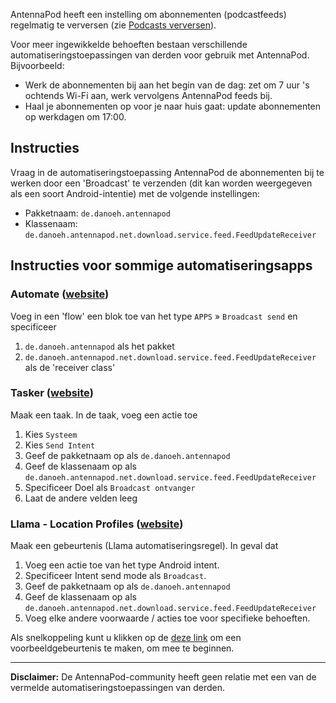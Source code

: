 AntennaPod heeft een instelling om abonnementen (podcastfeeds) regelmatig te verversen (zie [Podcasts verversen](/refreshing-podcasts)).

Voor meer ingewikkelde behoeften bestaan verschillende automatiseringstoepassingen van derden voor gebruik met AntennaPod. Bijvoorbeeld:

- Werk de abonnementen bij aan het begin van de dag: zet om 7 uur 's ochtends Wi-Fi aan, werk vervolgens AntennaPod feeds bij.
- Haal je abonnementen op voor je naar huis gaat: update abonnementen op werkdagen om 17:00.

## Instructies

Vraag in de automatiseringstoepassing AntennaPod de abonnementen bij te werken door een 'Broadcast' te verzenden (dit kan worden weergegeven als een soort Android-intentie) met de volgende instellingen:

- Pakketnaam: `de.danoeh.antennapod `
- Klassenaam: `de.danoeh.antennapod.net.download.service.feed.FeedUpdateReceiver`

## Instructies voor sommige automatiseringsapps

### Automate ([website](https://llamalab.com/automate/))

Voeg in een 'flow' een blok toe van het type `APPS` » `Broadcast send` en specificeer

1. `de.danoeh.antennapod` als het pakket
1. `de.danoeh.antennapod.net.download.service.feed.FeedUpdateReceiver` als de 'receiver class'

### Tasker ([website](https://tasker.joaoapps.com/))

Maak een taak. In de taak, voeg een actie toe

1. Kies `Systeem`
1. Kies `Send Intent`
1. Geef de pakketnaam op als `de.danoeh.antennapod`
1. Geef de klassenaam op als `de.danoeh.antennapod.net.download.service.feed.FeedUpdateReceiver`
1. Specificeer Doel als `Broadcast ontvanger`
1. Laat de andere velden leeg

### Llama - Location Profiles ([website](http://kebabapps.blogspot.com/search/label/Llama))

Maak een gebeurtenis (Llama automatiseringsregel). In geval dat

1. Voeg een actie toe van het type Android intent.
1. Specificeer Intent send mode als `Broadcast`.
1. Geef de pakketnaam op als `de.danoeh.antennapod`
1. Geef de klassenaam op als `de.danoeh.antennapod.net.download.service.feed.FeedUpdateReceiver`
1. Voeg elke andere voorwaarde / acties toe voor specifieke behoeften.

Als snelkoppeling kunt u klikken op de [deze link](http://llama.location.profiles/AntennaPod+feeds+Update/AntennaPod+feeds+Update%7C0-1-0-0-0-0-0--0-%7C%3A%7Ct%7C420%7C425%7Cai%7Cde.danoeh.antennapod%7CFgAAAGEAbgBkAHIAbwBpAGQALgBjAG8AbgB0AGUAbgB0AC4ASQBuAHQAZQBuAHQAAAAAAP%2F%2F%2F%2F8AAAAA%2F%2F%2F%2F%2FwAAAAD%2F%2F%2F%2F%2F%2F%2F%2F%2F%2FxQAAABkAGUALgBkAGEAbgBvAGUAaAAuAGEAbgB0AGUAbgBuAGEAcABvAGQAAAAAADUAAABkAGUALgBkAGEAbgBvAGUAaAAuAGEAbgB0AGUAbgBuAGEAcABvAGQALgBjAG8AcgBlAC4AcgBlAGMAZQBpAHYAZQByAC4ARgBlAGUAZABVAHAAZABhAHQAZQBSAGUAYwBlAGkAdgBlAHIAAAAAAAAAAAAAAAAAAAAAAAAA%2Fv%2F%2F%2F%2F%2F%2F%2F%2F8%3D%7C2%7C) om een voorbeeldgebeurtenis te maken, om mee te beginnen.

***

**Disclaimer:** De AntennaPod-community heeft geen relatie met een van de vermelde automatiseringstoepassingen van derden.
